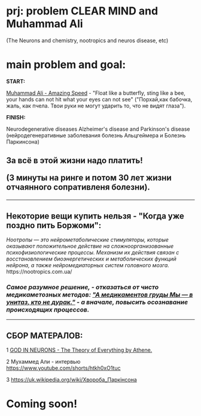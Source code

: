 # prj: problem CLEAR MIND and Muhammad Ali  
(The Neurons and chemistry, nootropics and neuros disease, etc) 

<h1> main problem and goal:</h1>

<b>START:</b>

<a href="https://www.youtube.com/watch?v=jkhpZoPOfZI">Muhammad Ali - Amazing Speed</a> - "Float like a butterfly, sting like a bee, your hands can not hit what your eyes can not see" ("Порхай,как бабочка, жаль, как пчела. Твои руки не могут ударить то, что не видят глаза").

<b>FINISH:</b>

Neurodegenerative diseases Alzheimer's disease and Parkinson's disease
(нейродегенеративные заболевания болезнь Альцгеймера и Болезнь Паркинсона)

<h2>За всё в этой жизни надо платить!
  
(3 минуты на ринге и потом 30 лет жизни отчаянного сопративленя болезни).</h2>
<hr>
<h2>Некоторие вещи купить нельзя - "Когда уже поздно пить Боржоми":</h2>
<i>Ноотропы — это нейрометаболические стимуляторы, которые оказывают положительное действие на сложноорганизованные психофизиологические процессы. Механизм их действия связан с восстановлением биоэнергетических и метаболических функций нейрона, а также нейромедиаторных систем головного мозга.</i>
https://nootropics.com.ua/

<h3><i>Самое разумное решение, - отказаться от чисто медикаметозных методов:
<a href=https://www.youtube.com/watch?v=jsXxQI3ev90>"А медикаментов груды Мы — в унитаз, кто не дурак."</a> - 
а вначале, повысить осознавание происходящих процессов.</i></h3>

<hr>
<h2>СБОР МАТЕРАЛОВ:</h2>

1 <a href="https://www.youtube.com/watch?v=oPEdDcs_8ZQ">GOD IN NEURONS - The Theory of Everything by Athene.</a>

2 Мухаммед Али - интервью  https://www.youtube.com/shorts/htkh0xO1tuc

3 https://uk.wikipedia.org/wiki/Хвороба_Паркінсона

<h1>Coming soon!</h1>
